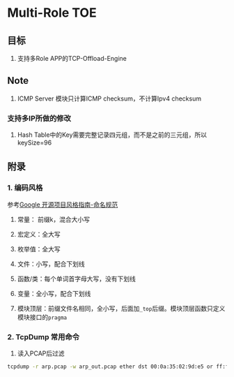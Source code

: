 # Multi-Role TOE

## 目标

1. 支持多Role APP的TCP-Offload-Engine

## Note
1. ICMP Server 模块只计算ICMP checksum，不计算Ipv4 checksum

### 支持多IP所做的修改
1. Hash Table中的Key需要完整记录四元组，而不是之前的三元组，所以keySize=96

## 附录
### 1. 编码风格
参考[Google 开源项目风格指南-命名规范](https://zh-google-styleguide.readthedocs.io/en/latest/google-cpp-styleguide/naming/#macro-names)
1. 常量： 前缀k，混合大小写 
2. 宏定义：全大写
3. 枚举值：全大写
4. 文件：小写，配合下划线
5. 函数/类：每个单词首字母大写，没有下划线
6. 变量：全小写，配合下划线

7. 模块顶层：前缀文件名相同，全小写，后面加`_top`后缀。模块顶层函数只定义模块接口的`pragma`

### 2. TcpDump 常用命令
1. 读入PCAP后过滤
```bash
tcpdump -r arp.pcap -w arp_out.pcap ether dst 00:0a:35:02:9d:e5 or ff:ff:ff:ff:ff:ff
```